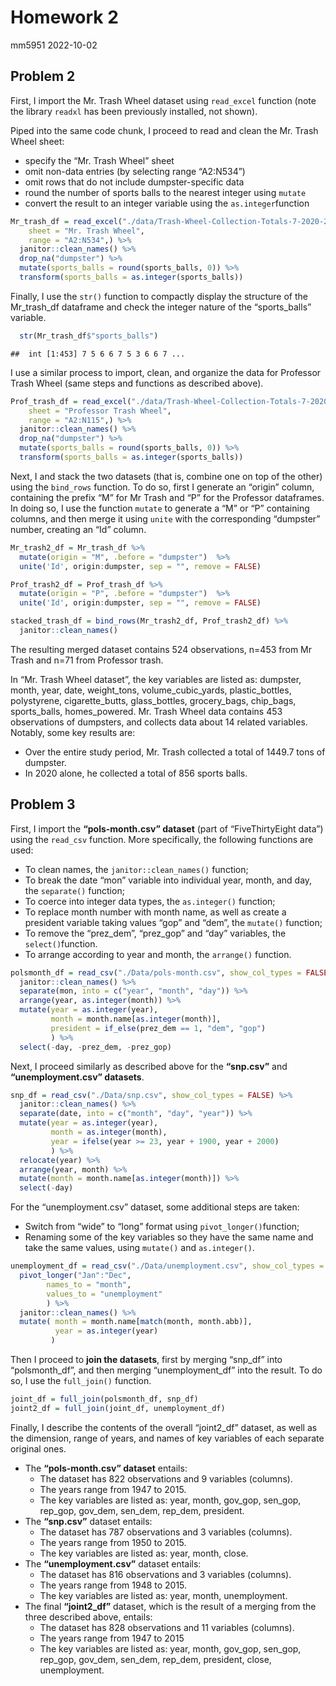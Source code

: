 Homework 2
================
mm5951
2022-10-02

## Problem 2

First, I import the Mr. Trash Wheel dataset using `read_excel` function
(note the library `readxl` has been previously installed, not shown).

Piped into the same code chunk, I proceed to read and clean the
Mr. Trash Wheel sheet:

-   specify the “Mr. Trash Wheel” sheet
-   omit non-data entries (by selecting range “A2:N534”)
-   omit rows that do not include dumpster-specific data
-   round the number of sports balls to the nearest integer using
    `mutate`
-   convert the result to an integer variable using the
    `as.integer`function

``` r
Mr_trash_df = read_excel("./data/Trash-Wheel-Collection-Totals-7-2020-2.xlsx",
    sheet = "Mr. Trash Wheel",
    range = "A2:N534",) %>% 
  janitor::clean_names() %>% 
  drop_na("dumpster") %>% 
  mutate(sports_balls = round(sports_balls, 0)) %>% 
  transform(sports_balls = as.integer(sports_balls)) 
```

Finally, I use the `str()` function to compactly display the structure
of the Mr_trash_df dataframe and check the integer nature of the
“sports_balls” variable.

``` r
  str(Mr_trash_df$"sports_balls")
```

    ##  int [1:453] 7 5 6 6 7 5 3 6 6 7 ...

I use a similar process to import, clean, and organize the data for
Professor Trash Wheel (same steps and functions as described above).

``` r
Prof_trash_df = read_excel("./data/Trash-Wheel-Collection-Totals-7-2020-2.xlsx",
    sheet = "Professor Trash Wheel",
    range = "A2:N115",) %>%  
  janitor::clean_names() %>% 
  drop_na("dumpster") %>% 
  mutate(sports_balls = round(sports_balls, 0)) %>% 
  transform(sports_balls = as.integer(sports_balls))
```

Next, I and stack the two datasets (that is, combine one on top of the
other) using the `bind_rows` function. To do so, first I generate an
“origin” column, containing the prefix “M” for Mr Trash and “P” for the
Professor dataframes. In doing so, I use the function `mutate` to
generate a “M” or “P” containing columns, and then merge it using
`unite` with the corresponding “dumpster” number, creating an “Id”
column.

``` r
Mr_trash2_df = Mr_trash_df %>% 
  mutate(origin = "M", .before = "dumpster")  %>% 
  unite('Id', origin:dumpster, sep = "", remove = FALSE)

Prof_trash2_df = Prof_trash_df %>% 
  mutate(origin = "P", .before = "dumpster")  %>% 
  unite('Id', origin:dumpster, sep = "", remove = FALSE)

stacked_trash_df = bind_rows(Mr_trash2_df, Prof_trash2_df) %>% 
  janitor::clean_names()
```

The resulting merged dataset contains 524 observations, n=453 from Mr
Trash and n=71 from Professor trash.

In “Mr. Trash Wheel dataset”, the key variables are listed as: dumpster,
month, year, date, weight_tons, volume_cubic_yards, plastic_bottles,
polystyrene, cigarette_butts, glass_bottles, grocery_bags, chip_bags,
sports_balls, homes_powered. Mr. Trash Wheel data contains 453
observations of dumpsters, and collects data about 14 related variables.
Notably, some key results are:

-   Over the entire study period, Mr. Trash collected a total of 1449.7
    tons of dumpster.
-   In 2020 alone, he collected a total of 856 sports balls.

## Problem 3

First, I import the **“pols-month.csv” dataset** (part of
“FiveThirtyEight data”) using the `read_csv` function. More
specifically, the following functions are used:

-   To clean names, the `janitor::clean_names()` function;
-   To break the date “mon” variable into individual year, month, and
    day, the `separate()` function;
-   To coerce into integer data types, the `as.integer()` function;
-   To replace month number with month name, as well as create a
    president variable taking values “gop” and “dem”, the `mutate()`
    function;
-   To remove the “prez_dem”, “prez_gop” and “day” variables, the
    `select()`function.
-   To arrange according to year and month, the `arrange()` function.

``` r
polsmonth_df = read_csv("./Data/pols-month.csv", show_col_types = FALSE) %>%
  janitor::clean_names() %>%
  separate(mon, into = c("year", "month", "day")) %>%
  arrange(year, as.integer(month)) %>%
  mutate(year = as.integer(year),
         month = month.name[as.integer(month)],
         president = if_else(prez_dem == 1, "dem", "gop")
         ) %>%
  select(-day, -prez_dem, -prez_gop)
```

Next, I proceed similarly as described above for the **“snp.csv”** and
**“unemployment.csv” datasets**.

``` r
snp_df = read_csv("./Data/snp.csv", show_col_types = FALSE) %>%
  janitor::clean_names() %>%
  separate(date, into = c("month", "day", "year")) %>%
  mutate(year = as.integer(year),
         month = as.integer(month),
         year = ifelse(year >= 23, year + 1900, year + 2000)
         ) %>%
  relocate(year) %>%
  arrange(year, month) %>%
  mutate(month = month.name[as.integer(month)]) %>%
  select(-day)
```

For the “unemployment.csv” dataset, some additional steps are taken:

-   Switch from “wide” to “long” format using `pivot_longer()`function;
-   Renaming some of the key variables so they have the same name and
    take the same values, using `mutate()` and `as.integer()`.

``` r
unemployment_df = read_csv("./Data/unemployment.csv", show_col_types = FALSE) %>%
  pivot_longer("Jan":"Dec",
        names_to = "month",
        values_to = "unemployment"
        ) %>%
  janitor::clean_names() %>%
  mutate( month = month.name[match(month, month.abb)],
          year = as.integer(year)
         )
```

Then I proceed to **join the datasets**, first by merging “snp_df” into
“polsmonth_df”, and then merging “unemployment_df” into the result. To
do so, I use the `full_join()` function.

``` r
joint_df = full_join(polsmonth_df, snp_df)
joint2_df = full_join(joint_df, unemployment_df)
```

Finally, I describe the contents of the overall “joint2_df” dataset, as
well as the dimension, range of years, and names of key variables of
each separate original ones.

-   The **“pols-month.csv” dataset** entails:
    -   The dataset has 822 observations and 9 variables (columns).
    -   The years range from 1947 to 2015.
    -   The key variables are listed as: year, month, gov_gop, sen_gop,
        rep_gop, gov_dem, sen_dem, rep_dem, president.
-   The **“snp.csv”** dataset entails:
    -   The dataset has 787 observations and 3 variables (columns).
    -   The years range from 1950 to 2015.
    -   The key variables are listed as: year, month, close.
-   The **“unemployment.csv”** dataset entails:
    -   The dataset has 816 observations and 3 variables (columns).
    -   The years range from 1948 to 2015.
    -   The key variables are listed as: year, month, unemployment.
-   The final **“joint2_df”** dataset, which is the result of a merging
    from the three described above, entails:
    -   The dataset has 828 observations and 11 variables (columns).
    -   The years range from 1947 to 2015
    -   The key variables are listed as: year, month, gov_gop, sen_gop,
        rep_gop, gov_dem, sen_dem, rep_dem, president, close,
        unemployment.
